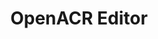 ---
layout: page
sidenav: false
permalink: tools/openacr-editor/
type: training
title: 'OpenACR Editor'
created: 2023-11-28
redirect_from:
- openacr-editor/
redirect_to: 
- https://acreditor.section508.gov/
---